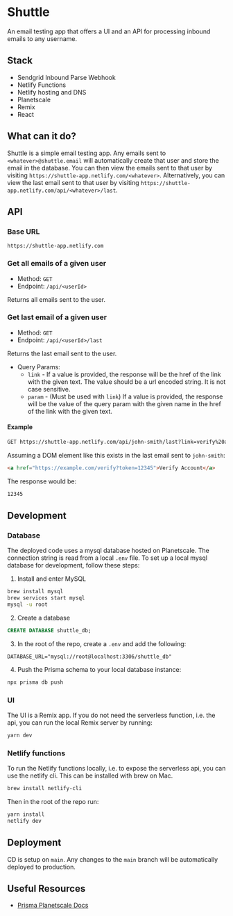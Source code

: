 # Shuttle

An email testing app that offers a UI and an API for processing inbound emails to any username.

## Stack

- Sendgrid Inbound Parse Webhook
- Netlify Functions
- Netlify hosting and DNS
- Planetscale
- Remix
- React

## What can it do?

Shuttle is a simple email testing app. Any emails sent to `<whatever>@shuttle.email` will automatically create that user and store the email in the database. You can then view the emails sent to that user by visiting `https://shuttle-app.netlify.com/<whatever>`. Alternatively, you can view the last email sent to that user by visiting `https://shuttle-app.netlify.com/api/<whatever>/last`.

## API

### Base URL

`https://shuttle-app.netlify.com`

### Get all emails of a given user

- Method: `GET`
- Endpoint: `/api/<userId>`

Returns all emails sent to the user.

### Get last email of a given user

- Method: `GET`
- Endpoint: `/api/<userId>/last`

Returns the last email sent to the user.

- Query Params:
  - `link` - If a value is provided, the response will be the href of the link with the given text. The value should be a url encoded string. It is not case sensitive.
  - `param` - (Must be used with `link`) If a value is provided, the response will be the value of the query param with the given name in the href of the link with the given text.

#### Example

```txt
GET https://shuttle-app.netlify.com/api/john-smith/last?link=verify%20account&param=token
```

Assuming a DOM element like this exists in the last email sent to `john-smith`:

```html
<a href="https://example.com/verify?token=12345">Verify Account</a>
```

The response would be:

```txt
12345
```

## Development

### Database

The deployed code uses a mysql database hosted on Planetscale. The connection string is read from a local `.env` file. To set up a local mysql database for development, follow these steps:

1. Install and enter MySQL

```sh
brew install mysql
brew services start mysql
mysql -u root
```

2. Create a database

```sql
CREATE DATABASE shuttle_db;
```

3. In the root of the repo, create a `.env` and add the following:

```
DATABASE_URL="mysql://root@localhost:3306/shuttle_db"
```

4. Push the Prisma schema to your local database instance:

```sh
npx prisma db push
```

### UI

The UI is a Remix app. If you do not need the serverless function, i.e. the api, you can run the local Remix server by running:

```sh
yarn dev
```

### Netlify functions

To run the Netlify functions locally, i.e. to expose the serverless api, you can use the netlify cli. This can be installed with brew on Mac.

```sh
brew install netlify-cli
```

Then in the root of the repo run:

```sh
yarn install
netlify dev
```

## Deployment

CD is setup on `main`. Any changes to the `main` branch will be automatically deployed to production.

## Useful Resources

- [Prisma Planetscale Docs](https://www.prisma.io/docs/guides/database/planetscale)
